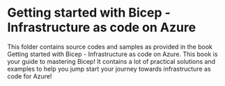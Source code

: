 #  Getting started with Bicep - Infrastructure as code on Azure
This folder contains source codes and samples as provided in the book Getting started with Bicep - Infrastructure as code on Azure. This book is your guide to mastering Bicep! It contains a lot of practical solutions and examples to help you jump start your journey towards infrastructure as code for Azure!

